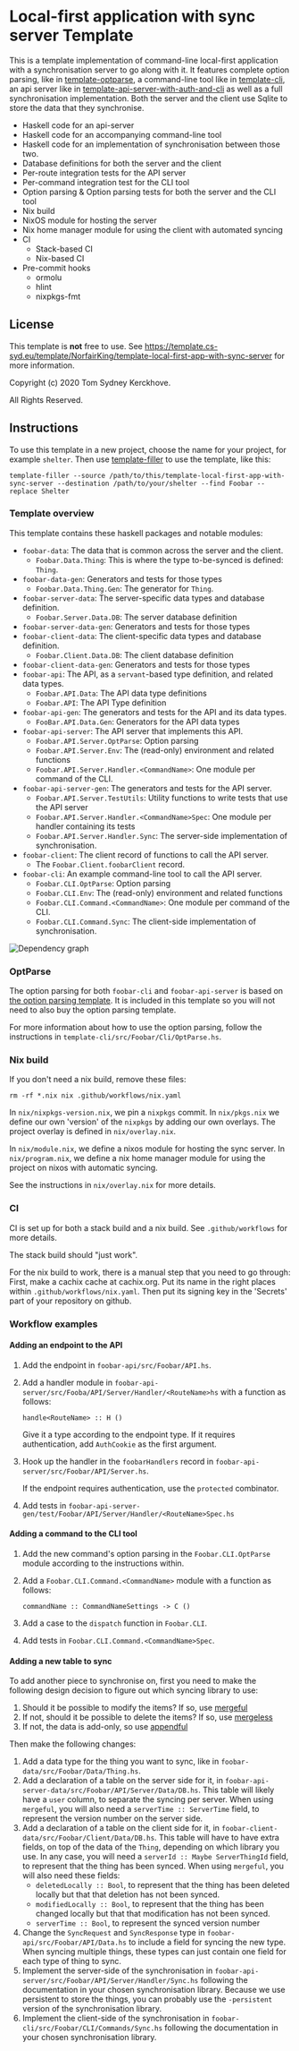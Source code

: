 # Local-first application with sync server Template

This is a template implementation of command-line local-first application with a synchronisation server to go along with it.
It features complete option parsing, like in [template-optparse](https://github.com/NorfairKing/template-optparse), a command-line tool like in [template-cli](https://github.com/NorfairKing/template-cli), an api server like in [template-api-server-with-auth-and-cli](https://github.com/NorfairKing/template-api-server-with-auth-and-cli) as well as a full synchronisation implementation.
Both the server and the client use Sqlite to store the data that they synchronise.

* Haskell code for an api-server
* Haskell code for an accompanying command-line tool
* Haskell code for an implementation of synchronisation between those two.
* Database definitions for both the server and the client
* Per-route integration tests for the API server
* Per-command integration test for the CLI tool
* Option parsing & Option parsing tests for both the server and the CLI tool
* Nix build
* NixOS module for hosting the server
* Nix home manager module for using the client with automated syncing
* CI
  * Stack-based CI
  * Nix-based CI
* Pre-commit hooks
  * ormolu
  * hlint
  * nixpkgs-fmt

## License

This template is **not** free to use.
See https://template.cs-syd.eu/template/NorfairKing/template-local-first-app-with-sync-server for more information.

Copyright (c) 2020 Tom Sydney Kerckhove.

All Rights Reserved.

## Instructions

To use this template in a new project, choose the name for your project, for example `shelter`.
Then use [template-filler](https://github.com/NorfairKing/template-filler) to use the template, like this:

```
template-filler --source /path/to/this/template-local-first-app-with-sync-server --destination /path/to/your/shelter --find Foobar --replace Shelter
```

### Template overview

This template contains these haskell packages and notable modules:

- `foobar-data`: The data that is common across the server and the client.
  - `Foobar.Data.Thing`: This is where the type to-be-synced is defined: `Thing`.
- `foobar-data-gen`: Generators and tests for those types
  - `Foobar.Data.Thing.Gen`: The generator for `Thing`.
- `foobar-server-data`: The server-specific data types and database definition.
  - `Foobar.Server.Data.DB`: The server database definition
- `foobar-server-data-gen`: Generators and tests for those types
- `foobar-client-data`: The client-specific data types and database definition.
  - `Foobar.Client.Data.DB`: The client database definition
- `foobar-client-data-gen`: Generators and tests for those types
- `foobar-api`: The API, as a `servant`-based type definition, and related data types.
  - `Foobar.API.Data`: The API data type definitions
  - `Foobar.API`: The API Type definition
- `foobar-api-gen`: The generators and tests for the API and its data types.
  - `FooBar.API.Data.Gen`: Generators for the API data types
- `foobar-api-server`: The API server that implements this API.
  - `Foobar.API.Server.OptParse`: Option parsing
  - `Foobar.API.Server.Env`: The (read-only) environment and related functions
  - `Foobar.API.Server.Handler.<CommandName>`: One module per command of the CLI.
- `foobar-api-server-gen`: The generators and tests for the API server.
  - `Foobar.API.Server.TestUtils`: Utility functions to write tests that use the API server
  - `Foobar.API.Server.Handler.<CommandName>Spec`: One module per handler containing its tests
  - `Foobar.API.Server.Handler.Sync`: The server-side implementation of synchronisation.
- `foobar-client`: The client record of functions to call the API server.
  - The `Foobar.Client.foobarClient` record.
- `foobar-cli`: An example command-line tool to call the API server.
  - `Foobar.CLI.OptParse`: Option parsing
  - `Foobar.CLI.Env`: The (read-only) environment and related functions
  - `Foobar.CLI.Command.<CommandName>`: One module per command of the CLI.
  - `Foobar.CLI.Command.Sync`: The client-side implementation of synchronisation.

![Dependency graph](dependencies.png)

### OptParse

The option parsing for both `foobar-cli` and `foobar-api-server` is based on [the option parsing template](https://github.com/NorfairKing/template-optparse).
It is included in this template so you will not need to also buy the option parsing template.

For more information about how to use the option parsing, follow the instructions in `template-cli/src/Foobar/Cli/OptParse.hs`.

### Nix build

If you don't need a nix build, remove these files:

```
rm -rf *.nix nix .github/workflows/nix.yaml
```

In `nix/nixpkgs-version.nix`, we pin a `nixpkgs` commit.
In `nix/pkgs.nix` we define our own 'version' of the `nixpkgs` by adding our own overlays.
The project overlay is defined in `nix/overlay.nix`.

In `nix/module.nix`, we define a nixos module for hosting the sync server.
In `nix/program.nix`, we define a nix home manager module for using the project on nixos with automatic syncing.

See the instructions in `nix/overlay.nix` for more details.

### CI

CI is set up for both a stack build and a nix build.
See `.github/workflows` for more details.

The stack build should "just work".

For the nix build to work, there is a manual step that you need to go through:
First, make a cachix cache at cachix.org.
Put its name in the right places within `.github/workflows/nix.yaml`.
Then put its signing key in the 'Secrets' part of your repository on github.

### Workflow examples

#### Adding an endpoint to the API

1. Add the endpoint in `foobar-api/src/Foobar/API.hs`.
2. Add a handler module in `foobar-api-server/src/Fooba/API/Server/Handler/<RouteName>hs` with a function as follows:

   ```
   handle<RouteName> :: H ()
   ```

   Give it a type according to the endpoint type.
   If it requires authentication, add `AuthCookie` as the first argument.

3. Hook up the handler in the `foobarHandlers` record in `foobar-api-server/src/Foobar/API/Server.hs`.

   If the endpoint requires authentication, use the `protected` combinator.

4. Add tests in `foobar-api-server-gen/test/Foobar/API/Server/Handler/<RouteName>Spec.hs`

#### Adding a command to the CLI tool

1. Add the new command's option parsing in the `Foobar.CLI.OptParse` module according to the instructions within.

2. Add a `Foobar.CLI.Command.<CommandName>` module with a function as follows:

   ```
   commandName :: CommandNameSettings -> C ()
   ```

3. Add a case to the `dispatch` function in `Foobar.CLI`.
4. Add tests in `Foobar.CLI.Command.<CommandName>Spec`.

#### Adding a new table to sync

To add another piece to synchronise on, first you need to make the following design decision to figure out which syncing library to use:

1. Should it be possible to modify the items? If so, use [mergeful](https://github.com/NorfairKing/mergeful)
2. If not, should it be possible to delete the items? If so, use [mergeless](https://github.com/NorfairKing/mergeless)
3. If not, the data is add-only, so use [appendful](https://github.com/NorfairKing/appendful)

Then  make the following changes:

1. Add a data type for the thing you want to sync, like in `foobar-data/src/Foobar/Data/Thing.hs`.
2. Add a declaration of a table on the server side for it, in `foobar-api-server-data/src/Foobar/API/Server/Data/DB.hs`.
   This table will likely have a `user` column, to separate the syncing per server.
   When using `mergeful`, you will also need a `serverTime :: ServerTime` field, to represent the version number on the server side.
3. Add a declaration of a table on the client side for it, in `foobar-client-data/src/Foobar/Client/Data/DB.hs`.
   This table will have to have extra fields, on top of the data of the `Thing`, depending on which library you use.
   In any case, you will need a `serverId :: Maybe ServerThingId` field, to represent that the thing has been synced.
   When using `mergeful`, you will also need these fields:
   * `deletedLocally :: Bool`, to represent that the thing has been deleted locally but that that deletion has not been synced.
   * `modifiedLocally :: Bool`, to represent that the thing has been changed locally but that that modification has not been synced.
   * `serverTime :: Bool`, to represent the synced version number
4. Change the `SyncRequest` and `SyncResponse` type in `foobar-api/src/Foobar/API/Data.hs` to include a field for syncing the new type.
   When syncing multiple things, these types can just contain one field for each type of thing to sync.
5. Implement the server-side of the synchronisation in `foobar-api-server/src/Foobar/API/Server/Handler/Sync.hs` following the documentation in your chosen synchronisation library.
   Because we use persistent to store the things, you can probably use the `-persistent` version of the synchronisation library.
6. Implement the client-side of the synchronisation in `foobar-cli/src/Foobar/CLI/Commands/Sync.hs` following the documentation in your chosen synchronisation library.
